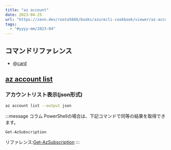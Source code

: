 ```yaml
---
title: "az account"
date: 2023-04-25
url: "https://zenn.dev/roota5666/books/azurecli-cookbook/viewer/az-account"
tags:
  - "#yyyy-mm/2023-04"
---
```


## コマンドリファレンス

- @[card](https://learn.microsoft.com/ja-jp/cli/azure/account?view=azure-cli-latest)

## [az account list](https://learn.microsoft.com/ja-jp/cli/azure/account?view=azure-cli-latest#az-account-list)

### アカウントリスト表示(json形式)

```bash
az account list --output json
```

:::message
コラム
PowerShellの場合は、下記コマンドで同等の結果を取得できます。

```powershell
Get-AzSubscription
```

リファレンス:[Get-AzSubscription](https://learn.microsoft.com/ja-jp/powershell/module/az.accounts/get-azsubscription?view=azps-9.6.0)
:::
